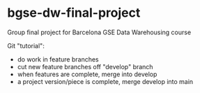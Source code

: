 # bgse-dw-final-project
Group final project for Barcelona GSE Data Warehousing course

Git "tutorial":
- do work in feature branches
- cut new feature branches off "develop" branch
- when features are complete, merge into develop
- a project version/piece is complete, merge develop into main
